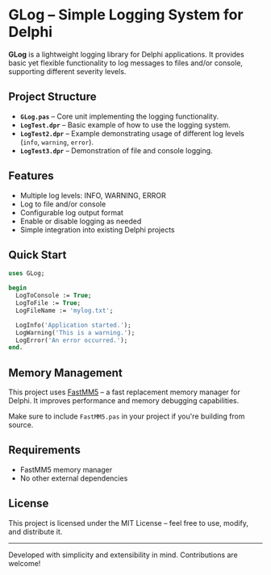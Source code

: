 # GLog – Simple Logging System for Delphi

**GLog** is a lightweight logging library for Delphi applications. It provides basic yet flexible functionality to log messages to files and/or console, supporting different severity levels.

## Project Structure

- **`GLog.pas`** – Core unit implementing the logging functionality.
- **`LogTest.dpr`** – Basic example of how to use the logging system.
- **`LogTest2.dpr`** – Example demonstrating usage of different log levels (`info`, `warning`, `error`).
- **`LogTest3.dpr`** – Demonstration of file and console logging.

## Features

- Multiple log levels: INFO, WARNING, ERROR
- Log to file and/or console
- Configurable log output format
- Enable or disable logging as needed
- Simple integration into existing Delphi projects

## Quick Start

```pascal
uses GLog;

begin
  LogToConsole := True;
  LogToFile := True;
  LogFileName := 'mylog.txt';

  LogInfo('Application started.');
  LogWarning('This is a warning.');
  LogError('An error occurred.');
end.
```

## Memory Management

This project uses [FastMM5](https://github.com/pleriche/FastMM5) – a fast replacement memory manager for Delphi. It improves performance and memory debugging capabilities.

Make sure to include `FastMM5.pas` in your project if you're building from source.

## Requirements

- FastMM5 memory manager
- No other external dependencies

## License

This project is licensed under the MIT License – feel free to use, modify, and distribute it.

---

Developed with simplicity and extensibility in mind. Contributions are welcome!
